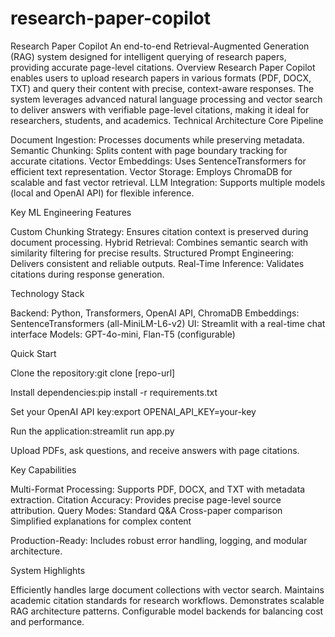 # research-paper-copilot

Research Paper Copilot
An end-to-end Retrieval-Augmented Generation (RAG) system designed for intelligent querying of research papers, providing accurate page-level citations.
Overview
Research Paper Copilot enables users to upload research papers in various formats (PDF, DOCX, TXT) and query their content with precise, context-aware responses. The system leverages advanced natural language processing and vector search to deliver answers with verifiable page-level citations, making it ideal for researchers, students, and academics.
Technical Architecture
Core Pipeline

Document Ingestion: Processes documents while preserving metadata.
Semantic Chunking: Splits content with page boundary tracking for accurate citations.
Vector Embeddings: Uses SentenceTransformers for efficient text representation.
Vector Storage: Employs ChromaDB for scalable and fast vector retrieval.
LLM Integration: Supports multiple models (local and OpenAI API) for flexible inference.

Key ML Engineering Features

Custom Chunking Strategy: Ensures citation context is preserved during document processing.
Hybrid Retrieval: Combines semantic search with similarity filtering for precise results.
Structured Prompt Engineering: Delivers consistent and reliable outputs.
Real-Time Inference: Validates citations during response generation.

Technology Stack

Backend: Python, Transformers, OpenAI API, ChromaDB
Embeddings: SentenceTransformers (all-MiniLM-L6-v2)
UI: Streamlit with a real-time chat interface
Models: GPT-4o-mini, Flan-T5 (configurable)

Quick Start

Clone the repository:git clone [repo-url]


Install dependencies:pip install -r requirements.txt


Set your OpenAI API key:export OPENAI_API_KEY=your-key


Run the application:streamlit run app.py


Upload PDFs, ask questions, and receive answers with page citations.

Key Capabilities

Multi-Format Processing: Supports PDF, DOCX, and TXT with metadata extraction.
Citation Accuracy: Provides precise page-level source attribution.
Query Modes:
Standard Q&A
Cross-paper comparison
Simplified explanations for complex content


Production-Ready: Includes robust error handling, logging, and modular architecture.

System Highlights

Efficiently handles large document collections with vector search.
Maintains academic citation standards for research workflows.
Demonstrates scalable RAG architecture patterns.
Configurable model backends for balancing cost and performance.